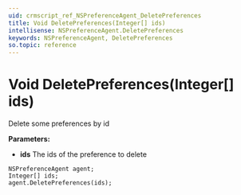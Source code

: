 ```yaml
---
uid: crmscript_ref_NSPreferenceAgent_DeletePreferences
title: Void DeletePreferences(Integer[] ids)
intellisense: NSPreferenceAgent.DeletePreferences
keywords: NSPreferenceAgent, DeletePreferences
so.topic: reference
---
```


# Void DeletePreferences(Integer[] ids)

Delete some preferences by id

**Parameters:**
 - **ids** The ids of the preference to delete

```crmscript
NSPreferenceAgent agent;
Integer[] ids;
agent.DeletePreferences(ids);
```

